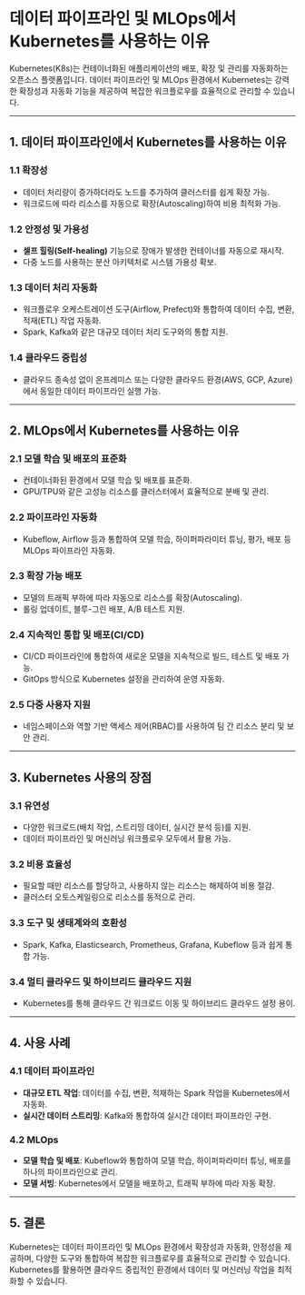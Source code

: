 
# 데이터 파이프라인 및 MLOps에서 Kubernetes를 사용하는 이유

Kubernetes(K8s)는 컨테이너화된 애플리케이션의 배포, 확장 및 관리를 자동화하는 오픈소스 플랫폼입니다. 데이터 파이프라인 및 MLOps 환경에서 Kubernetes는 강력한 확장성과 자동화 기능을 제공하여 복잡한 워크플로우를 효율적으로 관리할 수 있습니다.

---

## 1. 데이터 파이프라인에서 Kubernetes를 사용하는 이유

### 1.1 확장성
- 데이터 처리량이 증가하더라도 노드를 추가하여 클러스터를 쉽게 확장 가능.
- 워크로드에 따라 리소스를 자동으로 확장(Autoscaling)하여 비용 최적화 가능.

### 1.2 안정성 및 가용성
- **셀프 힐링(Self-healing)** 기능으로 장애가 발생한 컨테이너를 자동으로 재시작.
- 다중 노드를 사용하는 분산 아키텍처로 시스템 가용성 확보.

### 1.3 데이터 처리 자동화
- 워크플로우 오케스트레이션 도구(Airflow, Prefect)와 통합하여 데이터 수집, 변환, 적재(ETL) 작업 자동화.
- Spark, Kafka와 같은 대규모 데이터 처리 도구와의 통합 지원.

### 1.4 클라우드 중립성
- 클라우드 종속성 없이 온프레미스 또는 다양한 클라우드 환경(AWS, GCP, Azure)에서 동일한 데이터 파이프라인 실행 가능.

---

## 2. MLOps에서 Kubernetes를 사용하는 이유

### 2.1 모델 학습 및 배포의 표준화
- 컨테이너화된 환경에서 모델 학습 및 배포를 표준화.
- GPU/TPU와 같은 고성능 리소스를 클러스터에서 효율적으로 분배 및 관리.

### 2.2 파이프라인 자동화
- Kubeflow, Airflow 등과 통합하여 모델 학습, 하이퍼파라미터 튜닝, 평가, 배포 등 MLOps 파이프라인 자동화.

### 2.3 확장 가능 배포
- 모델의 트래픽 부하에 따라 자동으로 리소스를 확장(Autoscaling).
- 롤링 업데이트, 블루-그린 배포, A/B 테스트 지원.

### 2.4 지속적인 통합 및 배포(CI/CD)
- CI/CD 파이프라인에 통합하여 새로운 모델을 지속적으로 빌드, 테스트 및 배포 가능.
- GitOps 방식으로 Kubernetes 설정을 관리하여 운영 자동화.

### 2.5 다중 사용자 지원
- 네임스페이스와 역할 기반 액세스 제어(RBAC)를 사용하여 팀 간 리소스 분리 및 보안 관리.

---

## 3. Kubernetes 사용의 장점

### 3.1 유연성
- 다양한 워크로드(배치 작업, 스트리밍 데이터, 실시간 분석 등)를 지원.
- 데이터 파이프라인 및 머신러닝 워크플로우 모두에서 활용 가능.

### 3.2 비용 효율성
- 필요할 때만 리소스를 할당하고, 사용하지 않는 리소스는 해제하여 비용 절감.
- 클러스터 오토스케일링으로 리소스를 동적으로 관리.

### 3.3 도구 및 생태계와의 호환성
- Spark, Kafka, Elasticsearch, Prometheus, Grafana, Kubeflow 등과 쉽게 통합 가능.

### 3.4 멀티 클라우드 및 하이브리드 클라우드 지원
- Kubernetes를 통해 클라우드 간 워크로드 이동 및 하이브리드 클라우드 설정 용이.

---

## 4. 사용 사례

### 4.1 데이터 파이프라인
- **대규모 ETL 작업**: 데이터를 수집, 변환, 적재하는 Spark 작업을 Kubernetes에서 자동화.
- **실시간 데이터 스트리밍**: Kafka와 통합하여 실시간 데이터 파이프라인 구현.

### 4.2 MLOps
- **모델 학습 및 배포**: Kubeflow와 통합하여 모델 학습, 하이퍼파라미터 튜닝, 배포를 하나의 파이프라인으로 관리.
- **모델 서빙**: Kubernetes에서 모델을 배포하고, 트래픽 부하에 따라 자동 확장.

---

## 5. 결론

Kubernetes는 데이터 파이프라인 및 MLOps 환경에서 확장성과 자동화, 안정성을 제공하며, 다양한 도구와 통합하여 복잡한 워크플로우를 효율적으로 관리할 수 있습니다.  
Kubernetes를 활용하면 클라우드 중립적인 환경에서 데이터 및 머신러닝 작업을 최적화할 수 있습니다.
